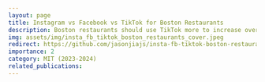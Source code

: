 ```yaml
---
layout: page
title: Instagram vs Facebook vs TikTok for Boston Restaurants
description: Boston restaurants should use TikTok more to increase overall social engagement. Currently in talks with Life Alive Organic Cafe for future collaboration.
img: assets/img/insta_fb_tiktok_boston_restaurants_cover.jpeg
redirect: https://github.com/jasonjiajs/insta-fb-tiktok-boston-restaurants
importance: 2
category: MIT (2023-2024)
related_publications: 
---
```

